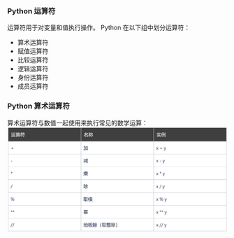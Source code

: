 ### Python 运算符

运算符用于对变量和值执行操作。
Python 在以下组中划分运算符：

* 算术运算符
* 赋值运算符
* 比较运算符
* 逻辑运算符
* 身份运算符
* 成员运算符


### Python 算术运算符
算术运算符与数值一起使用来执行常见的数学运算：
![如下图所示](../../img/508A6498-E343-4034-B3C4-28AA74762064.png)

